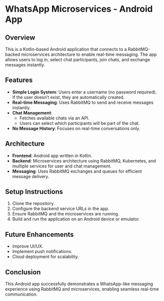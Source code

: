 # WhatsApp Microservices - Android App

## Overview
This is a Kotlin-based Android application that connects to a RabbitMQ-backed microservices architecture to enable real-time messaging. The app allows users to log in, select chat participants, join chats, and exchange messages instantly.

## Features
- **Simple Login System**: Users enter a username (no password required). If the user doesn’t exist, they are automatically created.
- **Real-time Messaging**: Uses RabbitMQ to send and receive messages instantly.
- **Chat Management**:
    - Fetches available chats via an API.
    - Users can select which participants will be part of the chat.
- **No Message History**: Focuses on real-time conversations only.

## Architecture
- **Frontend**: Android app written in Kotlin.
- **Backend**: Microservices architecture using RabbitMQ, Kubernetes, and multiple services for user and chat management.
- **Messaging**: Uses RabbitMQ exchanges and queues for efficient message delivery.

## Setup Instructions
1. Clone the repository.
2. Configure the backend service URLs in the app.
3. Ensure RabbitMQ and the microservices are running.
4. Build and run the application on an Android device or emulator.

## Future Enhancements
- Improve UI/UX.
- Implement push notifications.
- Cloud deployment for scalability.

## Conclusion
This Android app successfully demonstrates a WhatsApp-like messaging experience using RabbitMQ and microservices, enabling seamless real-time communication.

